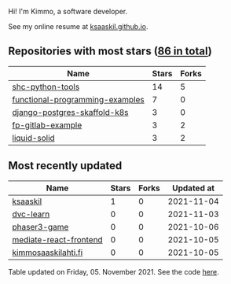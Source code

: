 Hi! I'm Kimmo, a software developer.

See my online resume at [ksaaskil.github.io](https://ksaaskil.github.io).

<!-- repositories starts -->

## Repositories with most stars ([86 in total](https://github.com/ksaaskil?tab=repositories))
| Name        | Stars           | Forks  |
| ------------- |-------------| -----|
|[shc-python-tools](https://github.com/ksaaskil/shc-python-tools)|14|5
|[functional-programming-examples](https://github.com/ksaaskil/functional-programming-examples)|7|0
|[django-postgres-skaffold-k8s](https://github.com/ksaaskil/django-postgres-skaffold-k8s)|3|0
|[fp-gitlab-example](https://github.com/ksaaskil/fp-gitlab-example)|3|2
|[liquid-solid](https://github.com/ksaaskil/liquid-solid)|3|2

<!-- repositories ends -->
<!-- recent_repositories starts -->

## Most recently updated
| Name        | Stars           | Forks  | Updated at
| ------------- |-------------| -----|-----|
|[ksaaskil](https://github.com/ksaaskil/ksaaskil)|1|0|2021-11-04
|[dvc-learn](https://github.com/ksaaskil/dvc-learn)|0|0|2021-11-03
|[phaser3-game](https://github.com/ksaaskil/phaser3-game)|0|0|2021-10-06
|[mediate-react-frontend](https://github.com/ksaaskil/mediate-react-frontend)|0|0|2021-10-05
|[kimmosaaskilahti.fi](https://github.com/ksaaskil/kimmosaaskilahti.fi)|0|0|2021-10-05

<!-- recent_repositories ends -->
<!-- updated_at starts -->
Table updated on Friday, 05. November 2021. See the code [here](https://github.com/ksaaskil/ksaaskil).
<!-- updated_at ends -->
